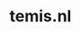 ---
layout: post
title: "temis.nl"
internal_url: "/dutchgov/temis.nl.html"
subdomains_count: 2
all_subdomains_count: 4
urls_count: 2
ssl_rank: 0
http_rank: 65
url_link: /data/temis.nl/urls.txt
all_subdomains_link: /data/temis.nl/all_subdomains.txt
subdomains_link: /data/temis.nl/subdomains.txt
categories: dutchgov
---